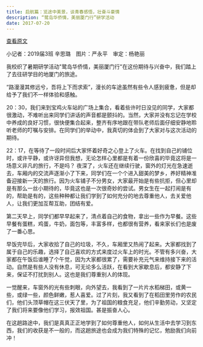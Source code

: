 ```yaml
---
title: 启航篇：览途中美景，谈青春感悟，壮奋斗豪情
description: “鹭岛华侨情，美丽厦门行”研学活动
date: 2017-07-20
---
```


[查看原文](https://www.meipian.cn/ogruql7)

小记者：2019届3班 辛思璐　图片：严永平　审定：杨艳丽

我校织了暑期研学活动"鹭岛华侨情，美丽厦门行"在这份期待与兴奋中，我们踏上了去往研学目的地厦门的旅途。

“路漫漫其修远兮，吾将上下而求索”，漫长的车途虽然有些令人感到疲惫，但是却给予了我们不一样体验和感触。

20：30，我们来到宝鸡火车站的广场上集合，看着些许时日没见的同学，大家都很激动，不难听出来同学们讲话的声音都是颤抖的。当然，大家并没有忘记在学校中养成的良好习惯，很快便集合起来，整齐有序地跟在带队老师后面仔细安静地聆听老师的叮嘱与安排。在同学们的举动中，我真切的体会到了大家对与这次活动的期待。

22：17，在等待了一段时间后大家怀着好奇之心登上了火车。在找到自己的铺位时，或许平静，或许讶异但我想，无论怎样心里都是有着一份欣喜的毕竟这将是一场意义非凡的旅行，不是吗？ 夜深了，火车还在继续行驶，窗外的灯光在急速逝去，车厢内的交流声逐渐小了下来，同学们在一个个进入甜美的梦乡，养好精神准备迎接新一天的旅行。因为火车铺子不分男女，大家最开始是有些抗拒，但心里却是有那么一丝小期待的，毕竟这也是一次很奇妙的尝试。男女生在一起打闹是有的，帮助是有的，这些种种都让我们学到了如何充分的地去尊重他人，去关爱他人，让我们更加互帮互助，团结有爱。

第二天早上，同学们都早早起来了，清点着自己的食物，拿出一些作为早餐。这些早餐有蛋糕，鸡蛋，牛奶，面包等，丰富多样，也都很有营养，看来家长们也是废了一番心思。

早饭完毕后，大家收拾了自己的垃圾，不久，车厢里又热闹了起来。大家都找到了属于自己的乐趣，选择了自己喜欢的方式来度过火车上的时光。不管有多兴奋，大家都在午饭后谁睡了个午觉，因为大家都很累了，需要补充元气来维持接下来的活动。自然是有些人没有休息，可无论多么活跃，在看到大家歇息后，都安静了下来，保证不打扰到别人。这也是我们尊重别人的体现。

一觉醒来，车窗外的光有些刺眼，向外望去，我看到了一片片水稻梯田，或黄一些，或绿一些，颜色鲜嫩，惹人喜爱。过了片刻，我又看到了在稻田里劳作的农民们，他们头顶草帽在这三伏天了里，为了祖国的粮食充足，他们辛勤劳动，又坚定了我们将来要像他们学习，报效祖国。甚是振奋人心。

在这趟路途中，我们是真真正正地学到了如何尊重他人，如何从生活中去学习到东西，我们的收获是不一般的，而这趟旅途也会成为我们特殊的记忆，勉励我们向前冲！
